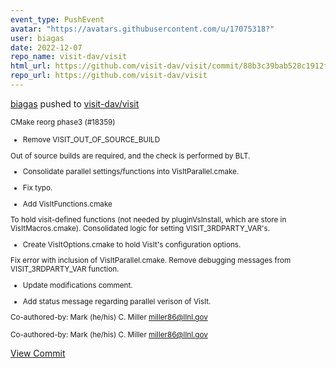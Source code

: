 ```yaml
---
event_type: PushEvent
avatar: "https://avatars.githubusercontent.com/u/17075318?"
user: biagas
date: 2022-12-07
repo_name: visit-dav/visit
html_url: https://github.com/visit-dav/visit/commit/88b3c39bab528c1912f86c01433f7160a001a0c4
repo_url: https://github.com/visit-dav/visit
---
```


<a href='https://github.com/biagas' target='_blank'>biagas</a> pushed to <a href='https://github.com/visit-dav/visit' target='_blank'>visit-dav/visit</a>

<small>CMake reorg phase3 (#18359)

* Remove VISIT_OUT_OF_SOURCE_BUILD

Out of source builds are required, and the check is performed by BLT.

* Consolidate parallel settings/functions into VisItParallel.cmake.

* Fix typo.

* Add VisItFunctions.cmake

To hold visit-defined functions (not needed by pluginVsInstall, which are store in VisItMacros.cmake).
Consolidated logic for setting VISIT_3RDPARTY_VAR's.

* Create VisItOptions.cmake to hold VisIt's configuration options.

Fix error with inclusion of VisItParallel.cmake.
Remove debugging messages from VISIT_3RDPARTY_VAR function.

* Update modifications comment.

* Add status message regarding parallel verison of VisIt.

Co-authored-by: Mark (he/his) C. Miller <miller86@llnl.gov>

Co-authored-by: Mark (he/his) C. Miller <miller86@llnl.gov></small>

<a href='https://github.com/visit-dav/visit/commit/88b3c39bab528c1912f86c01433f7160a001a0c4' target='_blank'>View Commit</a>